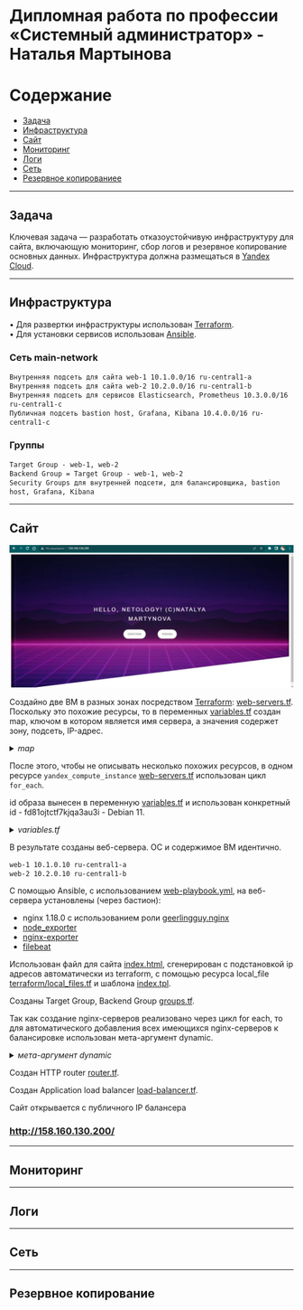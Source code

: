 #  Дипломная работа по профессии «Системный администратор» - Наталья Мартынова

Содержание
==========
* [Задача](#Задача)
* [Инфраструктура](#Инфраструктура)
* [Сайт](#Сайт)
* [Мониторинг](#Мониторинг)
* [Логи](#Логи)
* [Сеть](#Сеть)
* [Резервное копированиее](#Резервное-копирование)


---------
## Задача

Ключевая задача — разработать отказоустойчивую инфраструктуру для сайта, включающую мониторинг, сбор логов и резервное копирование основных данных. Инфраструктура должна размещаться в [Yandex Cloud](https://cloud.yandex.com/).

---------
## Инфраструктура

• Для развертки инфраструктуры использован [Terraform](https://github.com/NatoshFehn/diploma/blob/main/terraform).  
• Для установки сервисов использован [Ansible](https://github.com/NatoshFehn/diploma/blob/main/ansible).

### Сеть main-network

    Внутренняя подсеть для сайта web-1 10.1.0.0/16 ru-central1-a
    Внутренняя подсеть для сайта web-2 10.2.0.0/16 ru-central1-b
    Внутренняя подсеть для сервисов Elasticsearch, Prometheus 10.3.0.0/16 ru-central1-c
    Публичная подсеть bastion host, Grafana, Kibana 10.4.0.0/16 ru-central1-c

### Группы

    Target Group - web-1, web-2 
    Backend Group = Target Group - web-1, web-2
    Security Groups для внутренней подсети, для балансировщика, bastion host, Grafana, Kibana 

---------
## Сайт

![сайт](<https://github.com/NatoshFehn/diploma/blob/main/img/сайт.JPG>)

Создайно две ВМ в разных зонах посредством [Terraform](terraform): [web-servers.tf](https://github.com/NatoshFehn/diploma/blob/main/terraform/web-servers.tf). 
Поскольку это похожие ресурсы, то  в переменных [variables.tf](https://github.com/NatoshFehn/diploma/blob/main/terraform/variables.tf) создан map, ключом в котором является имя сервера, а значения  содержет зону, подсеть, IP-адреc.

<details>

*<summary>map</summary>*

``` GO
locals {
  web-servers = {
   "web-1" = { zone = "ru-central1-a", subnet_id  = yandex_vpc_subnet.private-subnet-1.id, ip_address = "10.1.0.10" },
   "web-2" = { zone = "ru-central1-b", subnet_id  = yandex_vpc_subnet.private-subnet-2.id, ip_address = "10.2.0.10" }
 }
}
```
</details>

После этого, чтобы не описывать несколько похожих ресурсов, в одном ресурсе `yandex_compute_instance` [web-servers.tf]([terraform](https://github.com/NatoshFehn/diploma/blob/main/terraform)/web-servers.tf) использован цикл `for_each`.

id образа вынесен в переменную [variables.tf]([terraform](https://github.com/NatoshFehn/diploma/blob/main/terraform)/variables.tf) и использован конкретный id - fd81ojtctf7kjqa3au3i - Debian 11.

<details>

*<summary>variables.tf</summary>*

``` GO
resource "yandex_compute_instance" "web-servers" {
  for_each    = local.web-servers
  hostname    = each.key
  name        = each.key
  zone        = each.value.zone

  resources {
    cores  = 2
    memory = 2
  }

  boot_disk {
    initialize_params {
      image_id = var.image_id
      type     = "network-ssd"
      size     = "16"    
      }
  }

  network_interface {
    subnet_id  = each.value.subnet_id
    security_group_ids = [yandex_vpc_security_group.private-sg.id]
    ip_address         = each.value.ip_address
  }

  metadata = {
    user-data = "${file("./meta.txt")}"
  }


} 
```
</details>

В результате созданы веб-сервера. ОС и содержимое ВМ идентично.

    web-1 10.1.0.10 ru-central1-a
    web-2 10.2.0.10 ru-central1-b

C помощью Ansible, с использованием [web-playbook.yml](ansible/web-playbook.yml), на веб-сервера установлены (через бастион):
- nginx 1.18.0 с использованием роли [geerlingguy.nginx](ansible/roles/geerlingguy.nginx)
- [node_exporter](ansible/roles/node_exporter)
- [nginx-exporter](ansible/roles/nginx-exporter) 
- [filebeat](ansible/roles/filebeat)

Использован  файл для сайта [index.html](https://github.com/NatoshFehn/diploma/blob/main/ansible/roles/geerlingguy.nginx/files/index.html), сгенерирован c подстановкой ip адресов автоматически из terraform, c  помощью ресурса local_file [terraform/local_files.tf](https://github.com/NatoshFehn/diploma/blob/main/terraform/local_files.tf) и шаблона  [index.tpl](terraform/templates/index.tpl).

Созданы Target Group, Backend Group [groups.tf](https://github.com/NatoshFehn/Diplom/blob/main/terraform/groups.tf).

Так как создание nginx-серверов реализовано через цикл for each, то для автоматического добавления всех имеющихся nginx-серверов к балансировке использован мета-аргумент dynamic.

<details>

*<summary>мета-аргумент dynamic</summary>*

```GO
resource "yandex_alb_target_group" "tg-group" {
  name = "tg-group"
  
  dynamic "target" {
    for_each = local.web-servers
    content {
      ip_address = target.value.ip_address
      subnet_id  = target.value.subnet_id

    }
  }
  
}
```
</details>

Создан HTTP router [router.tf](https://github.com/NatoshFehn/diploma/blob/main/terraform/router.tf).

Создан Application load balancer [load-balancer.tf](https://github.com/NatoshFehn/diploma/blob/main/terraform/load-balancer.tf).

Сайт открывается с публичного IP балансера
### <a href = "http://158.160.130.200/" target="_blank">http://158.160.130.200/</a>

---------
## Мониторинг



---------
## Логи



---------
## Сеть



---------
## Резервное копирование
